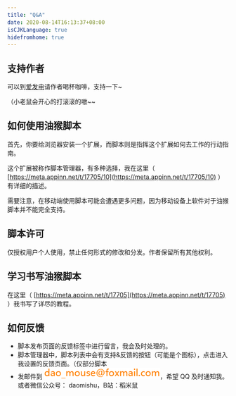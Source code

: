 ```yaml
---
title: "Q&A"
date: 2020-08-14T16:13:37+08:00
isCJKLanguage: true
hidefromhome: true
---
```


## 支持作者

可以到[爱发电](https://afdian.net/@daomishu)请作者喝杯咖啡，支持一下~

（小老鼠会开心的打滚滚的嗷~~

## 如何使用油猴脚本

首先，你要给浏览器安装一个扩展，而脚本则是指挥这个扩展如何去工作的行动指南。

这个扩展被称作脚本管理器，有多种选择，我在这里（ [https://meta.appinn.net/t/17705/10](https://meta.appinn.net/t/17705/10) ）有详细的描述。

需要注意，在移动端使用脚本可能会遭遇更多问题，因为移动设备上软件对于油猴脚本并不能完全支持。

## 脚本许可

仅授权用户个人使用，禁止任何形式的修改和分发。作者保留所有其他权利。

## 学习书写油猴脚本

在这里（ [https://meta.appinn.net/t/17705](https://meta.appinn.net/t/17705) ）我书写了详尽的教程。

## 如何反馈

* 脚本发布页面的反馈标签中进行留言，我会及时处理的。
* 脚本管理器中，脚本列表中会有支持&反馈的按钮（可能是个图标），点击进入我设置的反馈页面。（仅部分脚本
* 发邮件到 ![](/images/Email.png)，希望 QQ 及时通知我。或者微信公众号： daomishu，B站：稻米鼠